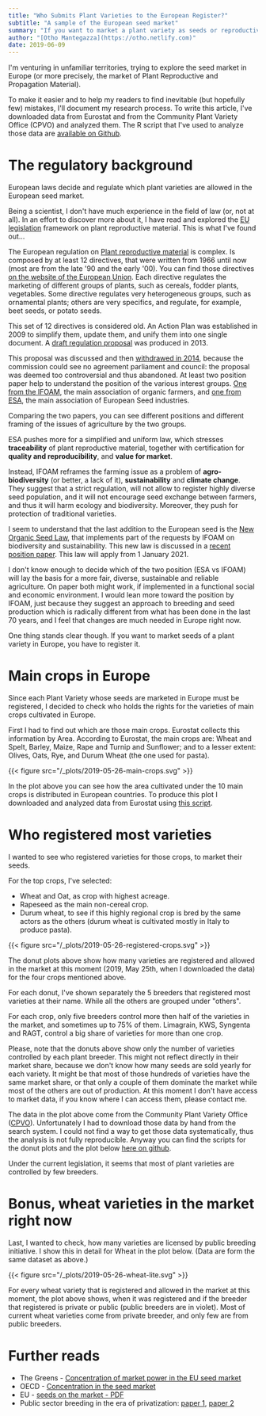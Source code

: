 ```yaml
---
title: "Who Submits Plant Varieties to the European Register?"
subtitle: "A sample of the European seed market"
summary: "If you want to market a plant variety as seeds or reproductive material, you must register that plant variety to certify that it is distinct, uniform and stable and that it has a potential value for cultivation. The European plant variety registration process has been criticized for favoring big companies, and thus, accentrating the seed market in few hands. I explored the European Register of Varieties to check which plant seed is allowed in the market and which company holds the rights."
author: "[Otho Mantegazza](https://otho.netlify.com)"
date: 2019-06-09
---
```


I'm venturing in unfamiliar territories, trying to explore the seed market in Europe (or more precisely, the market of Plant Reproductive and Propagation Material).

To make it easier and to help my readers to find inevitable (but hopefully few) mistakes, I'll document my research process. To write this article, I've downloaded data from Eurostat and from the Community Plant Variety Office (CPVO) and analyzed them. The R script that I've used to analyze those data are [available on Github](https://github.com/othomantegazza/sunday-blues/tree/master/content/post).

# The regulatory background

European laws decide and regulate which plant varieties are allowed in the European seed market.

Being a scientist, I don't have much experience in the field of law (or, not at all). In an effort to discover more about it, I have read and explored the [EU legislation](https://ec.europa.eu/food/plant/plant_propagation_material/legislation_en) framework on plant reproductive material. This is what I've found out...

The European regulation on [Plant reproductive material](https://www.euroseeds.eu/biodiversity-genetic-resources/plant-reproductive-material-seed-health) is complex. Is composed by at least 12 directives, that were written from 1966 until now (most are from the late '90 and the early '00). You can find those directives [on the website of the European Union](https://ec.europa.eu/food/plant/plant_propagation_material/legislation/review_eu_rules_en). Each directive regulates the marketing of different groups of plants, such as cereals, fodder plants, vegetables. Some directive regulates very heterogeneous groups, such as ornamental plants; others are very specifics, and regulate, for example, beet seeds, or potato seeds.   

This set of 12 directives is considered old. An Action Plan was established in 2009 to simplify them, update them, and unify them into one single document. A [draft regulation proposal](https://eur-lex.europa.eu/legal-content/EN/TXT/?uri=CELEX:52013PC0262) was produced in 2013.

This proposal was discussed and then [withdrawed in 2014](https://www.euroseeds.eu/commission-withdraws-proposal-new-eu-seed-law), because the commission could see no agreement parliament and council: the proposal was deemed too controversial and thus abandoned. At least two position paper help to understand the position of the various interest groups. [One from the IFOAM](https://www.ifoam-eu.org/sites/default/files/page/files/ifoameu_policy_seed_position20130530_0.pdf), the main association of organic farmers, and [one from ESA](https://www.euroseeds.eu/esa130670-esa-position-paper-plant-reproductive-material), the main association of European Seed industries.

Comparing the two papers, you can see different positions and different framing of the issues of agriculture by the two groups. 

ESA pushes more for a simplified and uniform law, which stresses **traceability** of plant reproductive material, together with certification for **quality and reproducibility**, and **value for market**.

Instead, IFOAM reframes the farming issue as a problem of **agro-biodiversity** (or better, a lack of it), **sustainability** and **climate change**. They suggest that a strict regulation, will not allow to register highly diverse seed population, and it will not encourage seed exchange between farmers, and thus it will harm ecology and biodiversity. Moreover, they push for protection of traditional varieties.

I seem to understand that the last addition to the European seed is the [New Organic Seed Law](https://www.consilium.europa.eu/en/press/press-releases/2018/05/22/organic-farming-new-eu-rules-adopted/), that implements part of the requests by IFOAM on biodiversity and sustainability. This new law is discussed in a [recent position paper](https://www.ifoam-eu.org/sites/default/files/ifoam_eu_policy_seed_positionpaper_20190529.pdf). This law will apply from 1 January 2021.

I don't know enough to decide which of the two position (ESA vs IFOAM) will lay the basis for a more fair, diverse, sustainable and reliable agriculture. On paper both might work, if implemented in a functional social and economic environment. I would lean more toward the position by IFOAM, just because they suggest an approach to breeding and seed production which is radically different from what has been done in the last 70 years, and I feel that changes are much needed in Europe right now.

One thing stands clear though. If you want to market seeds of a plant variety in Europe, you have to register it.

# Main crops in Europe

Since each Plant Variety whose seeds are marketed in Europe must be registered, I decided to check who holds the rights for the varieties of main crops cultivated in Europe.

First I had to find out which are those main crops. Eurostat collects this information by Area. According to Eurostat, the main crops are: Wheat and Spelt, Barley, Maize, Rape and Turnip and Sunflower; and to a lesser extent: Olives, Oats, Rye, and Durum Wheat (the one used for pasta).

{{< figure src="/_plots/2019-05-26-main-crops.svg" >}}

In the plot above you can see how the area cultivated under the 10 main crops is distributed in European countries. To produce this plot I downloaded and analyzed data from Eurostat using [this script](https://github.com/othomantegazza/sunday-blues/blob/master/content/post/2019-05-26-eu-varieties-eurostat.R).

# Who registered most varieties

I wanted to see who registered varieties for those crops, to market their seeds.

For the top crops, I've selected:

- Wheat and Oat, as crop with highest acreage.
- Rapeseed as the main non-cereal crop.
- Durum wheat, to see if this highly regional crop is bred by the same actors as the others (durum wheat is cultivated mostly in Italy to produce pasta).

{{< figure src="/_plots/2019-05-26-registered-crops.svg" >}}

The donut plots above show how many varieties are registered and allowed in the market at this moment (2019, May 25th, when I downloaded the data) for the four crops mentioned above.

For each donut, I've shown separately the 5 breeders that registered most varieties at their name. While all the others are grouped under "others".

For each crop, only five breeders control more then half of the varieties in the market, and sometimes up to 75% of them. Limagrain, KWS, Syngenta and RAGT, control a big share of varieties for more than one crop.

Please, note that the donuts above show only the number of varieties controlled by each plant breeder. This might not reflect directly in their market share, because we don't know how many seeds are sold yearly for each variety. It might be that most of those hundreds of varieties have the same market share, or that only a couple of them dominate the market while most of the others are out of production. At this moment I don't have access to market data, if you know where I can access them, please contact me.

The data in the plot above come from the Community Plant Variety Office ([CPVO](https://europa.eu/european-union/about-eu/agencies/cpvo_en)). Unfortunately I had to download those data by hand from the search system. I could not find a way to get those data systematically, thus the analysis is not fully reproducible. Anyway you can find the scripts for the donut plots and the plot below [here on github](https://github.com/othomantegazza/sunday-blues/blob/master/content/post/2019-05-26-eu-varieties-donut.R).

Under the current legislation, it seems that most of plant varieties are controlled by few breeders.

# Bonus, wheat varieties in the market right now

Last, I wanted to check, how many varieties are licensed by public breeding initiative. I show this in detail for Wheat in the plot below. (Data are form the same dataset as above.)

{{< figure src="/_plots/2019-05-26-wheat-lite.svg" >}}

For every wheat variety that is registered and allowed in the market at this moment, the plot above shows, when it was registered and if the breeder that registered is private or public (public breeders are in violet). Most of current wheat varieties come from private breeder, and only few are from public breeders.


<!-- 
- What are the crops most used??
 
Eurostat

1. Cereals
3. Wheat/Spelt
2. Fodder
4. grazing
5. Barley
6. Maize (4802)
7. Rape
8. Olive
9. Oats
10. Sunflowers
11. Vineyards
12. Rye
13. Durum wheat
-->

# Further reads

- The Greens - [Concentration of market power in the EU seed market](https://www.greens-efa.eu/en/article/document/concentration-of-market-power-in-the-eu-seed-market/)
- OECD - [Concentration in the seed market](https://www.oecd.org/publications/concentration-in-seed-markets-9789264308367-en.htm)
- EU - [seeds on the market - PDF](https://www.europarl.europa.eu/RegData/bibliotheque/briefing/2013/130547/LDM_BRI(2013)130547_REV1_EN.pdf)
- Public sector breeding in the era of privatization: [paper 1](https://www.researchgate.net/publication/23516896_Public_Sector_Plant_Breeding_In_A_Privatizing_World), [paper 2](https://www.researchgate.net/publication/42765146_Public_Plant_Breeding_in_an_Era_of_Privatisation)
